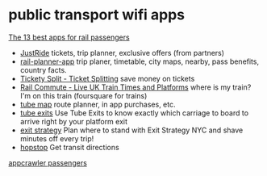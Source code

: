 public transport wifi apps
=======================

[The 13 best apps for rail passengers](http://www.railway-technology.com/features/featurebest-apps-for-rail-passengers-smartphone-commute/)

- [JustRide](http://www.justride.com/) tickets, trip planner, exclusive offers (from partners)
- [rail-planner-app](http://www.eurail.com/plan-your-trip/rail-planner-app) trip planer, timetable, city maps, nearby, pass benefits, country facts.
- [Tickety Split - Ticket Splitting](http://splitticket.moneysavingexpert.com/) save money on tickets
- [Rail Commute - Live UK Train Times and Platforms](https://play.google.com/store/apps/details?id=com.boluga.railcommute&hl=en) where is my train? I'm on this train (foursquare for trains)
- [tube map](http://mxapps.co.uk/product.aspx?appId=tube_map) route planner, in app purchases, etc.
- [tube exits](http://www.tubeexits.co.uk/) Use Tube Exits to know exactly which carriage to board to arrive right by your platform exit
- [exit strategy](http://www.exitstrategynyc.com/) Plan where to stand with Exit Strategy NYC and shave minutes off every trip!
- [hopstop](https://www.hopstop.com/) Get transit directions

[appcrawler passengers](http://appcrawlr.com/app/search?_src=sort_&max=12&q=passengers&device=ipad%2Ciphone%2Candroid%2Cwindows&go=go&sort=&trigger=deviceChange)

